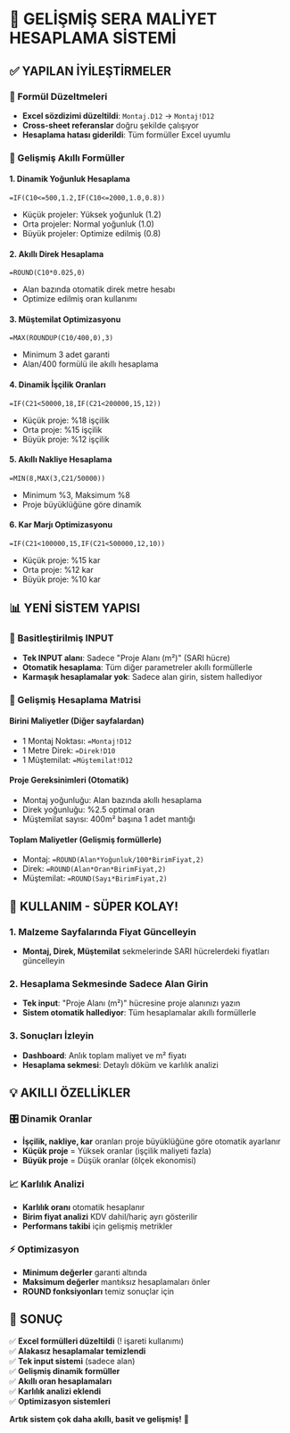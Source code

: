 # 🚀 GELİŞMİŞ SERA MALİYET HESAPLAMA SİSTEMİ

## ✅ YAPILAN İYİLEŞTİRMELER

### 🔧 Formül Düzeltmeleri
- **Excel sözdizimi düzeltildi**: `Montaj.D12` → `Montaj!D12`
- **Cross-sheet referanslar** doğru şekilde çalışıyor
- **Hesaplama hatası giderildi**: Tüm formüller Excel uyumlu

### 🧠 Gelişmiş Akıllı Formüller

#### 1. **Dinamik Yoğunluk Hesaplama**
```excel
=IF(C10<=500,1.2,IF(C10<=2000,1.0,0.8))
```
- Küçük projeler: Yüksek yoğunluk (1.2)
- Orta projeler: Normal yoğunluk (1.0)  
- Büyük projeler: Optimize edilmiş (0.8)

#### 2. **Akıllı Direk Hesaplama**
```excel
=ROUND(C10*0.025,0)
```
- Alan bazında otomatik direk metre hesabı
- Optimize edilmiş oran kullanımı

#### 3. **Müştemilat Optimizasyonu**
```excel
=MAX(ROUNDUP(C10/400,0),3)
```
- Minimum 3 adet garanti
- Alan/400 formülü ile akıllı hesaplama

#### 4. **Dinamik İşçilik Oranları**
```excel
=IF(C21<50000,18,IF(C21<200000,15,12))
```
- Küçük proje: %18 işçilik
- Orta proje: %15 işçilik  
- Büyük proje: %12 işçilik

#### 5. **Akıllı Nakliye Hesaplama**
```excel
=MIN(8,MAX(3,C21/50000))
```
- Minimum %3, Maksimum %8
- Proje büyüklüğüne göre dinamik

#### 6. **Kar Marjı Optimizasyonu**
```excel
=IF(C21<100000,15,IF(C21<500000,12,10))
```
- Küçük proje: %15 kar
- Orta proje: %12 kar
- Büyük proje: %10 kar

## 📊 YENİ SİSTEM YAPISI

### 🎯 Basitleştirilmiş INPUT
- **Tek INPUT alanı**: Sadece "Proje Alanı (m²)" (SARI hücre)
- **Otomatik hesaplama**: Tüm diğer parametreler akıllı formüllerle
- **Karmaşık hesaplamalar yok**: Sadece alan girin, sistem hallediyor

### 🔄 Gelişmiş Hesaplama Matrisi

#### **Birini Maliyetler** (Diğer sayfalardan)
- 1 Montaj Noktası: `=Montaj!D12`
- 1 Metre Direk: `=Direk!D10`  
- 1 Müştemilat: `=Müştemilat!D12`

#### **Proje Gereksinimleri** (Otomatik)
- Montaj yoğunluğu: Alan bazında akıllı hesaplama
- Direk yoğunluğu: %2.5 optimal oran
- Müştemilat sayısı: 400m² başına 1 adet mantığı

#### **Toplam Maliyetler** (Gelişmiş formüllerle)
- Montaj: `=ROUND(Alan*Yoğunluk/100*BirimFiyat,2)`
- Direk: `=ROUND(Alan*Oran*BirimFiyat,2)`
- Müştemilat: `=ROUND(Sayı*BirimFiyat,2)`

## 🎯 KULLANIM - SÜPER KOLAY!

### 1. Malzeme Sayfalarında Fiyat Güncelleyin
- **Montaj, Direk, Müştemilat** sekmelerinde SARI hücrelerdeki fiyatları güncelleyin

### 2. Hesaplama Sekmesinde Sadece Alan Girin
- **Tek input**: "Proje Alanı (m²)" hücresine proje alanınızı yazın
- **Sistem otomatik hallediyor**: Tüm hesaplamalar akıllı formüllerle

### 3. Sonuçları İzleyin
- **Dashboard**: Anlık toplam maliyet ve m² fiyatı
- **Hesaplama sekmesi**: Detaylı döküm ve karlılık analizi

## 💡 AKILLI ÖZELLİKLER

### 🎛️ Dinamik Oranlar
- **İşçilik, nakliye, kar** oranları proje büyüklüğüne göre otomatik ayarlanır
- **Küçük proje** = Yüksek oranlar (işçilik maliyeti fazla)
- **Büyük proje** = Düşük oranlar (ölçek ekonomisi)

### 📈 Karlılık Analizi
- **Karlılık oranı** otomatik hesaplanır
- **Birim fiyat analizi** KDV dahil/hariç ayrı gösterilir
- **Performans takibi** için gelişmiş metrikler

### ⚡ Optimizasyon
- **Minimum değerler** garanti altında
- **Maksimum değerler** mantıksız hesaplamaları önler
- **ROUND fonksiyonları** temiz sonuçlar için

## 🎊 SONUÇ

✅ **Excel formülleri düzeltildi** (! işareti kullanımı)  
✅ **Alakasız hesaplamalar temizlendi**  
✅ **Tek input sistemi** (sadece alan)  
✅ **Gelişmiş dinamik formüller**  
✅ **Akıllı oran hesaplamaları**  
✅ **Karlılık analizi eklendi**  
✅ **Optimizasyon sistemleri**  

**Artık sistem çok daha akıllı, basit ve gelişmiş!** 🚀
